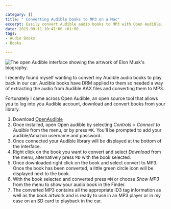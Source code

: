 ```yaml
---

category: []
title: " Converting Audible books to MP3 on a Mac"
excerpt: Easily convert Audible audio books to MP3 with Open Audible.
date: 2019-09-11 10:41:00 +01:00
tags:
- Audio Books
- Books

---
```

![The open Audible interface showing the artwork of Elon Musk's biography.](/images/photos/2019/10/OpenAudible.png "A screenshot of the Open Audible interface")

I recently found myself wanting to convert my Audible audio books to play back in our car. Audible books have DRM applied to them so needed a way of extracting the audio from Audible AAX files and converting them to MP3.

Fortunately I came across Open Audible, an open source tool that allows you to log into you Audible account, download and convert books from your library.

1. Download [OpenAudible](https://openaudible.org/)
2. Once installed, open Open audible by selecting _Controls_ > _Connect to Audible_ from the menu, or by press <kbd>⌘K</kbd>. You'll be prompted to add your audible/Amazon username and password.
3. Once connected your Audible library will be displayed at the bottom of the interface.
4. Right click on the book you want to convert and select _Download_ from the menu, alternatively press <kbd>⌘D</kbd> with the book selected.
5. Once downloaded right click on the book and select convert to MP3. Once the book has been converted, a little green circle icon will be displayed next to the book.
6. With the book selected and converted press <kbd>⌘M</kbd> or choose _Show MP3_ from the menu to show your audio book in the Finder.
7. The converted MP3 contains all the appropriate ID3 tag information as well as the book artwork and is ready to use in an MP3 player or in my case on an SD card to playback in the car.